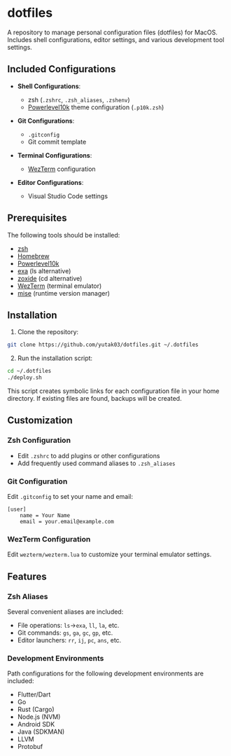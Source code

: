 # dotfiles

A repository to manage personal configuration files (dotfiles) for MacOS. Includes shell configurations, editor settings, and various development tool settings.

## Included Configurations

- **Shell Configurations**:
  - zsh (`.zshrc`, `.zsh_aliases`, `.zshenv`)
  - [Powerlevel10k](https://github.com/romkatv/powerlevel10k) theme configuration (`.p10k.zsh`)

- **Git Configurations**:
  - `.gitconfig`
  - Git commit template

- **Terminal Configurations**:
  - [WezTerm](https://wezfurlong.org/wezterm/) configuration

- **Editor Configurations**:
  - Visual Studio Code settings

## Prerequisites

The following tools should be installed:

- [zsh](https://www.zsh.org/)
- [Homebrew](https://brew.sh/)
- [Powerlevel10k](https://github.com/romkatv/powerlevel10k)
- [exa](https://the.exa.website/) (ls alternative)
- [zoxide](https://github.com/ajeetdsouza/zoxide) (cd alternative)
- [WezTerm](https://wezfurlong.org/wezterm/) (terminal emulator)
- [mise](https://github.com/jdx/mise) (runtime version manager)

## Installation

1. Clone the repository:

```bash
git clone https://github.com/yutak03/dotfiles.git ~/.dotfiles
```

2. Run the installation script:

```bash
cd ~/.dotfiles
./deploy.sh
```

This script creates symbolic links for each configuration file in your home directory. If existing files are found, backups will be created.

## Customization

### Zsh Configuration

- Edit `.zshrc` to add plugins or other configurations
- Add frequently used command aliases to `.zsh_aliases`

### Git Configuration

Edit `.gitconfig` to set your name and email:

```
[user]
	name = Your Name
	email = your.email@example.com
```

### WezTerm Configuration

Edit `wezterm/wezterm.lua` to customize your terminal emulator settings.

## Features

### Zsh Aliases

Several convenient aliases are included:

- File operations: `ls`→`exa`, `ll`, `la`, etc.
- Git commands: `gs`, `ga`, `gc`, `gp`, etc.
- Editor launchers: `rr`, `ij`, `pc`, `ans`, etc.

### Development Environments

Path configurations for the following development environments are included:

- Flutter/Dart
- Go
- Rust (Cargo)
- Node.js (NVM)
- Android SDK
- Java (SDKMAN)
- LLVM
- Protobuf
